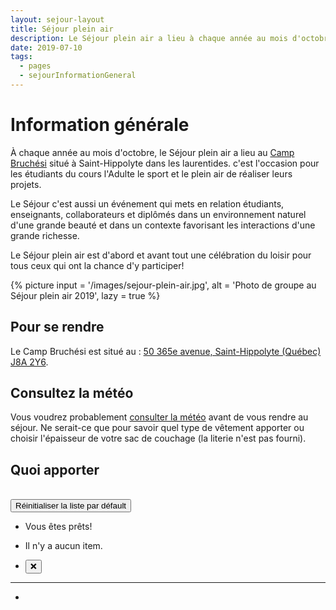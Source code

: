 ```yaml
---
layout: sejour-layout
title: Séjour plein air
description: Le Séjour plein air a lieu à chaque année au mois d'octobre. c'est l'occasion pour les étudiants du cours l'Adulte le sport et le plein air de réaliser leurs projets.
date: 2019-07-10
tags: 
  - pages
  - sejourInformationGeneral
---
```

# Information générale
À chaque année au mois d'octobre, le Séjour plein air a lieu au [Camp Bruchési](https://www.campbruchesi.ca/ "Site web du Camp Bruchési") situé à Saint-Hippolyte dans les laurentides. c'est l'occasion pour les étudiants du cours l'Adulte le sport et le plein air de réaliser leurs projets.

Le Séjour c'est aussi un événement qui mets en relation étudiants, enseignants, collaborateurs et diplômés dans un environnement naturel d'une grande beauté et dans un contexte favorisant les interactions d'une grande richesse.

Le Séjour plein air est d'abord et avant tout une célébration du loisir pour tous ceux qui ont la chance d'y participer!

{% picture 
input = '/images/sejour-plein-air.jpg',
alt = 'Photo de groupe au Séjour plein air 2019',
lazy = true
%}

## Pour se rendre
Le Camp Bruchési est situé au : [50 365e avenue, Saint-Hippolyte (Québec) J8A 2Y6](https://www.google.com/maps/place/50+365e+Av,+Saint-Hippolyte,+QC+J8A+2Y6/@45.9458259,-73.9916273,17z/data=!3m1!4b1!4m5!3m4!1s0x4ccf3578d3e72bc5:0x342a8f8990b22bed!8m2!3d45.9458259!4d-73.9894386 "Page Google Maps pour cette adresse").
## Consultez la météo
Vous voudrez probablement [consulter la météo](https://www.accuweather.com/fr/ca/saint-hippolyte/j8a/hourly-weather-forecast/56156 "Météo pour Saint-Hippolyte sur AccuWeather") avant de vous rendre au séjour. Ne serait-ce que pour savoir quel type de vêtement apporter ou choisir l'épaisseur de votre sac de couchage (la literie n'est pas fourni).
## Quoi apporter

<div id="what-to-bring-todo-list" v-scope v-effect="save()">
<form @submit.prevent v-scope="CreateTodoForm()"></form>
<br>
<button @click="removeTodoStorage">Réinitialiser la liste par défault</button>

<ul role="list" v-cloak>
<li v-show="!filteredTodos(item => !item.isChecked).length && todos.length"><p>Vous êtes prêts!</p></li>
<li v-show="!todos.length"><p>Il n'y a aucun item.</p></li>
<li v-for="todo in filteredTodos(item => !item.isChecked)" :key="todo.uid">
<span v-scope="TodoItem()"></span>
<button @click="removeTodo(todo)" title="Supprimer">❌</button>
</li>
</ul>

<hr v-show="filteredTodos(item => item.isChecked).length">

<ul role="list" v-cloak>
<li v-for="todo in filteredTodos(item => item.isChecked)" :key="todo.uid">
<span v-scope="TodoItem()"></span>
</li>
</ul>
</div>

<template id="create-todo-form">
<input 
type="text" 
v-model="todoName" 
@keyup.enter="createNewTodo" 
placeholder="Inscrivez un nouvel item"  
autofocus 
autocomplete="off">
<button @click="createNewTodo">Nouvel item</button>
</template>

<template id="todo-item">
<input 
type="checkbox" 
:id="todo.uid" 
@change="todo.isChecked = !todo.isChecked" 
name="todoListItem" 
:checked="todo.isChecked">
<label :for="todo.uid" v-text="todo.name" :class="{'line-through': todo.isChecked}"></label>
</template>
